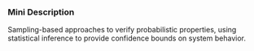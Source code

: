 ### Mini Description

Sampling-based approaches to verify probabilistic properties, using statistical inference to provide confidence bounds on system behavior.
